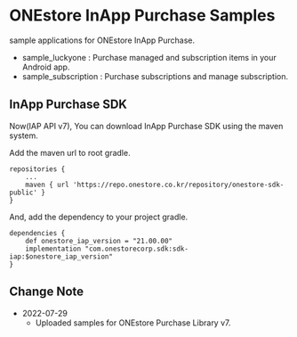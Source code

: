 # ONEstore InApp Purchase Samples
sample applications for ONEstore InApp Purchase. 

* sample_luckyone : Purchase managed and subscription items in your Android app.
* sample_subscription : Purchase subscriptions and manage subscription.

## InApp Purchase SDK
Now(IAP API v7), You can download InApp Purchase SDK using the maven system.

Add the maven url to root gradle.

```
repositories {
    ...
    maven { url 'https://repo.onestore.co.kr/repository/onestore-sdk-public' }
}
```

And, add the dependency to your project gradle.

```
dependencies {
    def onestore_iap_version = "21.00.00"
    implementation "com.onestorecorp.sdk:sdk-iap:$onestore_iap_version"
}
```

## Change Note

* 2022-07-29 
	* Uploaded samples for ONEstore Purchase Library v7. 


	